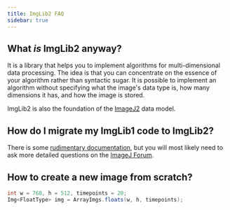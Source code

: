 ```yaml
---
title: ImgLib2 FAQ
sidebar: true
---
```


## What *is* ImgLib2 anyway?

It is a library that helps you to implement algorithms for multi-dimensional data processing. The idea is that you can concentrate on the essence of your algorithm rather than syntactic sugar. It is possible to implement an algorithm without specifying what the image's data type is, how many dimensions it has, and how the image is stored.

ImgLib2 is also the foundation of the [ImageJ2](/software/imagej2) data model.

## How do I migrate my ImgLib1 code to ImgLib2?

There is some [rudimentary documentation](migrate-from-imglib1.md), but you will most likely need to ask more detailed questions on the [ImageJ Forum](http://forum.imagej.net).

## How to create a new image from scratch?

```java
int w = 768, h = 512, timepoints = 20;
Img<FloatType> img = ArrayImgs.floats(w, h, timepoints);
```
